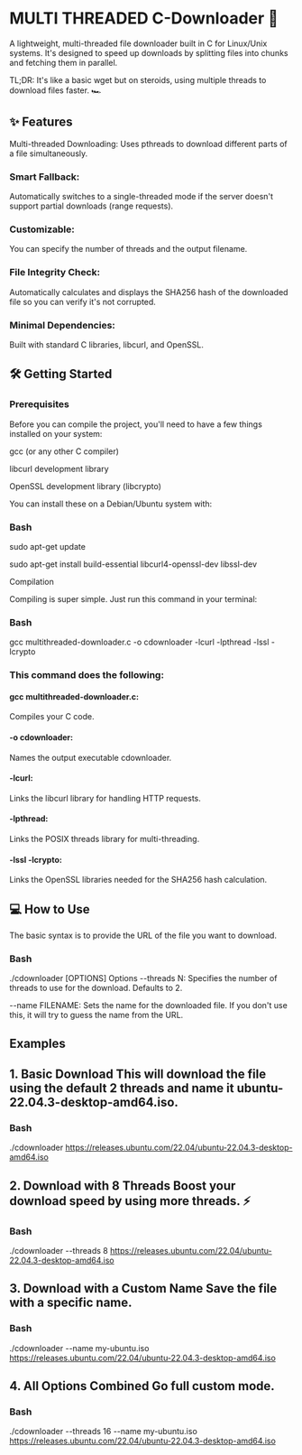 # MULTI THREADED C-Downloader 🚀
A lightweight, multi-threaded file downloader built in C for Linux/Unix systems. It's designed to speed up downloads by splitting files into chunks and fetching them in parallel.

TL;DR: It's like a basic wget but on steroids, using multiple threads to download files faster. 🏎️

## ✨ Features
Multi-threaded Downloading: Uses pthreads to download different parts of a file simultaneously.

### Smart Fallback: 
Automatically switches to a single-threaded mode if the server doesn't support partial downloads (range requests).

### Customizable: 
You can specify the number of threads and the output filename.

### File Integrity Check: 
Automatically calculates and displays the SHA256 hash of the downloaded file so you can verify it's not corrupted.

### Minimal Dependencies: 
Built with standard C libraries, libcurl, and OpenSSL.

## 🛠️ Getting Started
### Prerequisites
Before you can compile the project, you'll need to have a few things installed on your system:

gcc (or any other C compiler)

libcurl development library

OpenSSL development library (libcrypto)

You can install these on a Debian/Ubuntu system with:

### Bash
sudo apt-get update

sudo apt-get install build-essential libcurl4-openssl-dev libssl-dev

Compilation

Compiling is super simple. Just run this command in your terminal:

### Bash
gcc multithreaded-downloader.c -o cdownloader -lcurl -lpthread -lssl -lcrypto

### This command does the following:

#### gcc multithreaded-downloader.c: 
Compiles your C code.

#### -o cdownloader: 
Names the output executable cdownloader.

#### -lcurl: 
Links the libcurl library for handling HTTP requests.

#### -lpthread: 
Links the POSIX threads library for multi-threading.

#### -lssl -lcrypto: 
Links the OpenSSL libraries needed for the SHA256 hash calculation.

## 💻 How to Use
The basic syntax is to provide the URL of the file you want to download.

### Bash
./cdownloader [OPTIONS] <URL>
Options
--threads N: Specifies the number of threads to use for the download. Defaults to 2.

--name FILENAME: Sets the name for the downloaded file. If you don't use this, it will try to guess the name from the URL.

## Examples
## 1. Basic Download This will download the file using the default 2 threads and name it ubuntu-22.04.3-desktop-amd64.iso.
### Bash
./cdownloader https://releases.ubuntu.com/22.04/ubuntu-22.04.3-desktop-amd64.iso

## 2. Download with 8 Threads Boost your download speed by using more threads. ⚡
### Bash
./cdownloader --threads 8 https://releases.ubuntu.com/22.04/ubuntu-22.04.3-desktop-amd64.iso

## 3. Download with a Custom Name Save the file with a specific name.
### Bash
./cdownloader --name my-ubuntu.iso https://releases.ubuntu.com/22.04/ubuntu-22.04.3-desktop-amd64.iso

## 4. All Options Combined Go full custom mode.
### Bash
./cdownloader --threads 16 --name my-ubuntu.iso https://releases.ubuntu.com/22.04/ubuntu-22.04.3-desktop-amd64.iso
